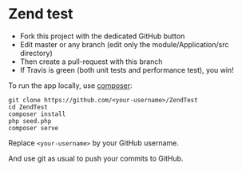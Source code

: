 # Zend test

- Fork this project with the dedicated GitHub button
- Edit master or any branch (edit only the module/Application/src directory)
- Then create a pull-request with this branch
- If Travis is green (both unit tests and performance test), you win!

To run the app locally, use [composer](https://getcomposer.org/):

```shell
git clone https://github.com/<your-username>/ZendTest
cd ZendTest
composer install
php seed.php
composer serve
```

Replace `<your-username>` by your GitHub username.

And use git as usual to push your commits to GitHub.
